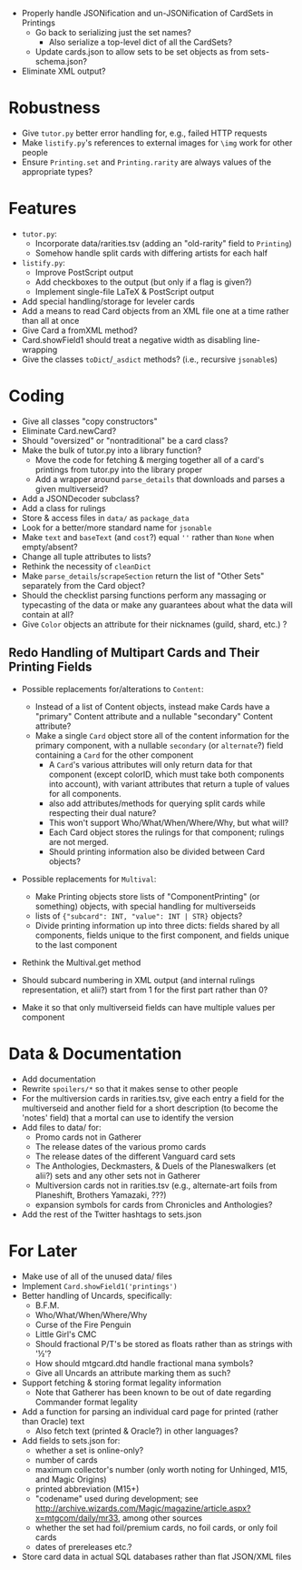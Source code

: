 - Properly handle JSONification and un-JSONification of CardSets in Printings
    - Go back to serializing just the set names?
        - Also serialize a top-level dict of all the CardSets?
    - Update cards.json to allow sets to be set objects as from
      sets-schema.json?
- Eliminate XML output?

# Robustness

- Give `tutor.py` better error handling for, e.g., failed HTTP requests
- Make `listify.py`'s references to external images for `\img` work for other
  people
- Ensure `Printing.set` and `Printing.rarity` are always values of the
  appropriate types?

# Features

- `tutor.py`:
    - Incorporate data/rarities.tsv (adding an "old-rarity" field to
      `Printing`)
    - Somehow handle split cards with differing artists for each half
- `listify.py`:
    - Improve PostScript output
    - Add checkboxes to the output (but only if a flag is given?)
    - Implement single-file LaTeX & PostScript output
- Add special handling/storage for leveler cards
- Add a means to read Card objects from an XML file one at a time rather than
  all at once
- Give Card a fromXML method?
- Card.showField1 should treat a negative width as disabling line-wrapping
- Give the classes `toDict`/`_asdict` methods? (i.e., recursive `jsonable`s)

# Coding

- Give all classes "copy constructors"
- Eliminate Card.newCard?
- Should "oversized" or "nontraditional" be a card class?
- Make the bulk of tutor.py into a library function?
    - Move the code for fetching & merging together all of a card's printings
      from tutor.py into the library proper
    - Add a wrapper around `parse_details` that downloads and parses a given
      multiverseid?
- Add a JSONDecoder subclass?
- Add a class for rulings
- Store & access files in `data/` as `package_data`
- Look for a better/more standard name for `jsonable`
- Make `text` and `baseText` (and `cost`?) equal `''` rather than `None` when
  empty/absent?
- Change all tuple attributes to lists?
- Rethink the necessity of `cleanDict`
- Make `parse_details`/`scrapeSection` return the list of "Other Sets"
  separately from the Card object?
- Should the checklist parsing functions perform any massaging or typecasting
  of the data or make any guarantees about what the data will contain at all?
- Give `Color` objects an attribute for their nicknames (guild, shard, etc.) ?

## Redo Handling of Multipart Cards and Their Printing Fields

- Possible replacements for/alterations to `Content`:
    - Instead of a list of Content objects, instead make Cards have a "primary"
      Content attribute and a nullable "secondary" Content attribute?
    - Make a single `Card` object store all of the content information for the
      primary component, with a nullable `secondary` (or `alternate`?) field
      containing a `Card` for the other component
        - A `Card`'s various attributes will only return data for that
          component (except colorID, which must take both components into
          account), with variant attributes that return a tuple of values for
          all components.
        - also add attributes/methods for querying split cards while respecting
          their dual nature?
        - This won't support Who/What/When/Where/Why, but what will?
        - Each Card object stores the rulings for that component; rulings are
          not merged.
        - Should printing information also be divided between Card objects?

- Possible replacements for `Multival`:
    - Make Printing objects store lists of "ComponentPrinting" (or something)
      objects, with special handling for multiverseids
    - lists of `{"subcard": INT, "value": INT | STR}` objects?
    - Divide printing information up into three dicts: fields shared by all
      components, fields unique to the first component, and fields unique to
      the last component

- Rethink the Multival.get method
- Should subcard numbering in XML output (and internal rulings representation,
  et alii?) start from 1 for the first part rather than 0?
- Make it so that only multiverseid fields can have multiple values per
  component

# Data & Documentation

- Add documentation
- Rewrite `spoilers/*` so that it makes sense to other people
- For the multiversion cards in rarities.tsv, give each entry a field for the
  multiverseid and another field for a short description (to become the
  'notes' field) that a mortal can use to identify the version
- Add files to data/ for:
    - Promo cards not in Gatherer
    - The release dates of the various promo cards
    - The release dates of the different Vanguard card sets
    - The Anthologies, Deckmasters, & Duels of the Planeswalkers (et alii?)
      sets and any other sets not in Gatherer
    - Multiversion cards not in rarities.tsv (e.g., alternate-art foils from
      Planeshift, Brothers Yamazaki, ???)
    - expansion symbols for cards from Chronicles and Anthologies?
- Add the rest of the Twitter hashtags to sets.json

# For Later

- Make use of all of the unused data/ files
- Implement `Card.showField1('printings')`
- Better handling of Uncards, specifically:
    - B.F.M.
    - Who/What/When/Where/Why
    - Curse of the Fire Penguin
    - Little Girl's CMC
    - Should fractional P/T's be stored as floats rather than as strings with
      '½'?
    - How should mtgcard.dtd handle fractional mana symbols?
    - Give all Uncards an attribute marking them as such?
- Support fetching & storing format legality information
    - Note that Gatherer has been known to be out of date regarding Commander
      format legality
- Add a function for parsing an individual card page for printed (rather than
  Oracle) text
    - Also fetch text (printed & Oracle?) in other languages?
- Add fields to sets.json for:
    - whether a set is online-only?
    - number of cards
    - maximum collector's number (only worth noting for Unhinged, M15, and
      Magic Origins)
    - printed abbreviation (M15+)
    - "codename" used during development; see
      <http://archive.wizards.com/Magic/magazine/article.aspx?x=mtgcom/daily/mr33>,
      among other sources
    - whether the set had foil/premium cards, no foil cards, or only foil cards
    - dates of prereleases etc.?
- Store card data in actual SQL databases rather than flat JSON/XML files
